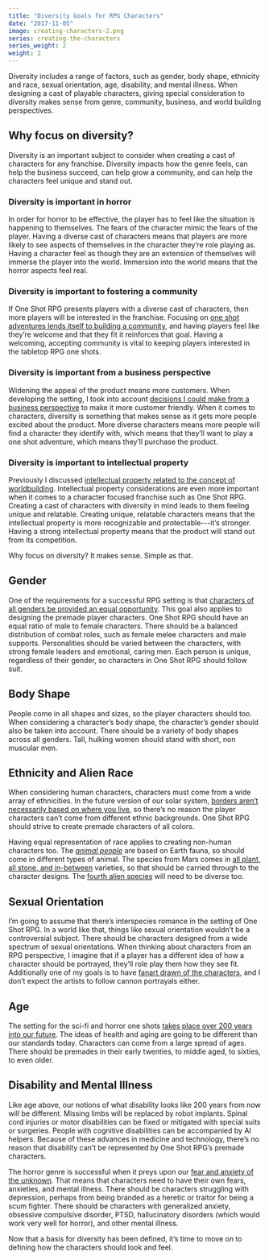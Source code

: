 ```yaml
---
title: "Diversity Goals for RPG Characters"
date: "2017-11-05"
image: creating-characters-2.png
series: creating-the-characters
series_weight: 2
weight: 2
---
```


Diversity includes a range of factors, such as gender, body shape, ethnicity and race, sexual orientation, age, disability, and mental illness. When designing a cast of playable characters, giving special consideration to diversity makes sense from genre, community, business, and world building perspectives.<!--more-->

## Why focus on diversity?
Diversity is an important subject to consider when creating a cast of characters for any franchise. Diversity impacts how the genre feels, can help the business succeed, can help grow a community, and can help the characters feel unique and stand out.

### Diversity is important in horror
In order for horror to be effective, the player has to feel like the situation is happening to themselves. The fears of the character mimic the fears of the player. Having a diverse cast of characters means that players are more likely to see aspects of themselves in the character they’re role playing as. Having a character feel as though they are an extension of themselves will immerse the player into the world. Immersion into the world means that the horror aspects feel real.

### Diversity is important to fostering a community
If One Shot RPG presents players with a diverse cast of characters, then more players will be interested in the franchise. Focusing on [one shot adventures lends itself to building a community](/blog/creating-the-setting/justification-for-one-shot-rpg/#fostering-a-community), and having players feel like they’re welcome and that they fit it reinforces that goal. Having a welcoming, accepting community is vital to keeping players interested in the tabletop RPG one shots.

### Diversity is important from a business perspective
Widening the appeal of the product means more customers. When developing the setting, I took into account [decisions I could make from a business perspective](/blog/creating-the-setting/requirements-for-a-role-playing-game-setting/#business-requirements) to make it more customer friendly. When it comes to characters, diversity is something that makes sense as it gets more people excited about the product. More diverse characters means more people will find a character they identify with, which means that they’ll want to play a one shot adventure, which means they’ll purchase the product.

### Diversity is important to intellectual property
Previously I discussed [intellectual property related to the concept of worldbuilding](/blog/creating-the-setting/requirements-for-a-role-playing-game-setting/#business-requirements). Intellectual property considerations are even more important when it comes to a character focused franchise such as One Shot RPG. Creating a cast of characters with diversity in mind leads to them feeling unique and relatable. Creating unique, relatable characters means that the intellectual property is more recognizable and protectable---it’s stronger. Having a strong  intellectual property means that the product will stand out from its competition.

Why focus on diversity? It makes sense. Simple as that.

## Gender
One of the requirements for a successful RPG setting is that [characters of all genders be provided an equal opportunity](/blog/creating-the-setting/requirements-for-a-role-playing-game-setting/#gameplay-and-experience-requirements). This goal also applies to designing the premade player characters. One Shot RPG should have an equal ratio of male to female characters. There should be a balanced distribution of combat roles, such as female melee characters and male supports. Personalities should be varied between the characters, with strong female leaders and emotional, caring men. Each person is unique, regardless of their gender, so characters in One Shot RPG should follow suit.

## Body Shape
People come in all shapes and sizes, so the player characters should too. When considering a character’s body shape, the character’s gender should also be taken into account. There should be a variety of body shapes across all genders. Tall, hulking women should stand with short, non muscular men.

## Ethnicity and Alien Race
When considering human characters, characters must come from a wide array of ethnicities. In the future version of our solar system, [borders aren’t necessarily based on where you live](/blog/creating-the-setting/planets-and-races/#earth), so there’s no reason the player characters can’t come from different ethnic backgrounds. One Shot RPG should strive to create premade characters of all colors.

Having equal representation of race applies to creating non-human characters too. The _[animal people](/blog/creating-the-setting/planets-and-races/#venus)_ are based on Earth fauna, so should come in different types of animal. The species from Mars comes in [all plant, all stone, and in-between](/blog/creating-the-setting/planets-and-races/#mars) varieties, so that should be carried through to the character designs. The [fourth alien species](/blog/creating-the-setting/planets-and-races/#the-new-fourth-race) will need to be diverse too.

## Sexual Orientation
I’m going to assume that there’s interspecies romance in the setting of One Shot RPG. In a world like that, things like sexual orientation wouldn’t be a controversial subject. There should be characters designed from a wide spectrum of sexual orientations. When thinking about characters from an RPG perspective, I imagine that if a player has a different idea of how a character should be portrayed, they’ll role play them how they see fit. Additionally one of my goals is to have [fanart drawn of the characters](/blog/creating-the-setting/goals-for-creating-an-rpg/#recognition-goals), and I don’t expect the artists to follow cannon portrayals either.

## Age
The setting for the sci-fi and horror one shots [takes place over 200 years into our future](/blog/creating-the-setting/technology-and-the-military/#timeframe). The ideas of health and aging are going to be different than our standards today. Characters can come from a large spread of ages. There should be premades in their early twenties, to middle aged, to sixties, to even older.

## Disability and Mental Illness
Like age above, our notions of what disability looks like 200 years from now will be different. Missing limbs will be replaced by robot implants. Spinal cord injuries or motor disabilities can be fixed or mitigated with special suits or surgeries. People with cognitive disabilities can be accompanied by AI helpers. Because of these advances in medicine and technology, there’s no reason that disability can’t be represented by One Shot RPG’s premade characters.

The horror genre is successful when it preys upon our [fear and anxiety of the unknown](/blog/creating-the-characters/gameplay-and-narrative-goals/#gameplay-niche). That means that characters need to have their own fears, anxieties, and mental illness. There should be characters struggling with depression, perhaps from being branded as a heretic or traitor for being a scum fighter. There should be characters with generalized anxiety, obsessive compulsive disorder, PTSD, hallucinatory disorders (which would work very well for horror), and other mental illness.

Now that a basis for diversity has been defined, it’s time to move on to defining how the characters should look and feel.
